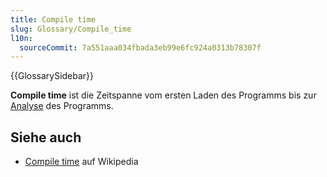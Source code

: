 ```yaml
---
title: Compile time
slug: Glossary/Compile_time
l10n:
  sourceCommit: 7a551aaa034fbada3eb99e6fc924a0313b78307f
---
```


{{GlossarySidebar}}

**Compile time** ist die Zeitspanne vom ersten Laden des Programms bis zur [Analyse](/de/docs/Glossary/parse) des Programms.

## Siehe auch

- [Compile time](https://en.wikipedia.org/wiki/Compile_time) auf Wikipedia
